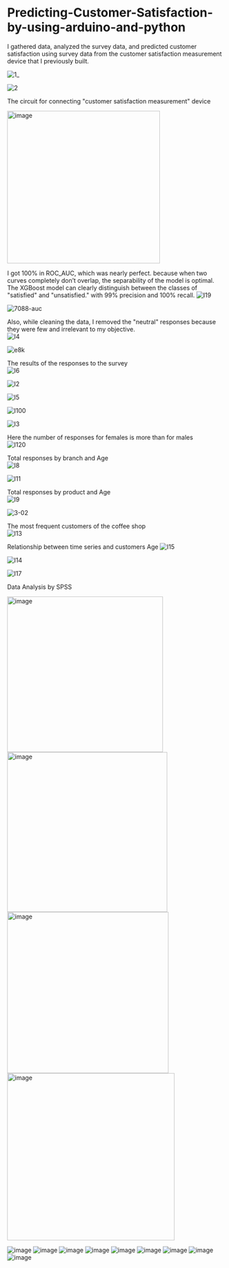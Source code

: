 # Predicting-Customer-Satisfaction-by-using-arduino-and-python

I gathered data, analyzed the survey data, and predicted customer satisfaction using survey data from the customer satisfaction measurement device that I previously built.

![1_](https://user-images.githubusercontent.com/74384259/215562611-5fa12d7a-c965-4861-8380-08e954ba7b6c.jpeg)

![2](https://user-images.githubusercontent.com/74384259/215562618-f3d89a87-5258-47dc-b4fd-61597b0d05d4.jpeg)

The circuit for connecting  "customer satisfaction measurement" device                                                                                         

<img width="354" alt="image" src="https://user-images.githubusercontent.com/74384259/215740485-ab863201-0509-4c65-977f-9693afe028b4.png">

I got 100% in ROC_AUC, which was nearly perfect. because when two curves completely don’t overlap, the separability of the model is optimal. The XGBoost model can clearly distinguish between the classes of "satisfied" and "unsatisfied." with 99% precision and 100% recall.
![I19](https://user-images.githubusercontent.com/74384259/215728873-0f131b54-c94c-4e4b-9037-d1cca3ff9ceb.png)

![7088-auc](https://user-images.githubusercontent.com/74384259/216135595-b3a1f031-028c-46a8-bc92-e2af0506454d.png)


Also, while cleaning the data, I removed the "neutral" responses because they were few and irrelevant to my objective.                                               
![I4](https://user-images.githubusercontent.com/74384259/215729027-73b94a1b-c82a-4f95-a17c-c621fa8da250.png)

![e8k](https://user-images.githubusercontent.com/74384259/215729032-d1d00aec-d472-4b91-9606-65a2f16b8b5a.png)

The results of the responses to the survey                                                                                                                          
![I6](https://user-images.githubusercontent.com/74384259/215729699-d0094101-c66b-4c02-9480-c52bf1c45fb9.png)

![I2](https://user-images.githubusercontent.com/74384259/215729702-ed20f6ed-d2a8-430f-aad4-6174dc6ed50f.png)

![I5](https://user-images.githubusercontent.com/74384259/215729703-6f1df777-9efd-44ed-8fd4-434a249555a9.png)

![I100](https://user-images.githubusercontent.com/74384259/215729928-bb2cc3e7-32ab-45a3-b639-08cd03e16a44.png)

![I3](https://user-images.githubusercontent.com/74384259/215729932-232253b7-6e58-43d7-9841-ebeea90663c1.png)


Here the number of responses for females is more than for males                                                                                                    
![I120](https://user-images.githubusercontent.com/74384259/215728500-6a28b53d-c2cf-4d52-8d30-ed33121d6865.png)


Total responses by branch and Age                                                                                                                                   
![I8](https://user-images.githubusercontent.com/74384259/215728703-0b7429f7-11aa-4a9e-82a3-ed8d6b5b422f.png)

![I11](https://user-images.githubusercontent.com/74384259/215728709-e3f597b9-f82a-46eb-9dbe-7cbba6b7484e.png)



Total responses by product and Age                                                                                                                                 
![I9](https://user-images.githubusercontent.com/74384259/215730537-cebfd9f6-18fa-4444-85b0-4c6d5abc35f6.png)

![3-02](https://user-images.githubusercontent.com/74384259/215730541-a8de95c3-0489-4de5-8504-8db63c5e268b.png)




The most frequent customers of the coffee shop                                                                                                                      
![I13](https://user-images.githubusercontent.com/74384259/215730977-7790bf14-5d81-4889-a872-976ba30af021.png)



Relationship between time series and customers Age
![I15](https://user-images.githubusercontent.com/74384259/215731274-83a5c7f8-99b0-4731-ae2d-dd11c6d4730b.png)

![I14](https://user-images.githubusercontent.com/74384259/215731281-092f4e17-2b7c-4f6c-87f2-35fd00541980.png)



![I17](https://user-images.githubusercontent.com/74384259/215731377-7579c6ac-9535-44ed-ae80-94932dbcb9d4.png)



Data Analysis by SPSS

<img width="361" alt="image" src="https://user-images.githubusercontent.com/74384259/216130078-3063e97f-d4bf-4bdf-92fc-b7c4208483e0.png">
<img width="371" alt="image" src="https://user-images.githubusercontent.com/74384259/216130865-96d62028-681d-4230-8933-68166487c586.png">
<img width="374" alt="image" src="https://user-images.githubusercontent.com/74384259/216131067-a756b786-ab75-45f9-b48b-ebecf3c08110.png">
<img width="388" alt="image" src="https://user-images.githubusercontent.com/74384259/216131176-31d635c5-bc0e-4711-9ae1-6db70a3bd1bb.png">

![image](https://user-images.githubusercontent.com/74384259/216126280-97a798c3-65ba-490a-946b-c8a693853d66.png)
![image](https://user-images.githubusercontent.com/74384259/216126596-fbf21d1b-0f33-40ea-9e53-3887d8007c01.png)
![image](https://user-images.githubusercontent.com/74384259/216131625-d3128156-5f6a-428e-b546-d40466124086.png)
![image](https://user-images.githubusercontent.com/74384259/216131670-53f82263-df3f-4fc6-b899-504081619931.png)
![image](https://user-images.githubusercontent.com/74384259/216131738-dd796675-4567-4882-be3f-0bfecdffc09a.png)
![image](https://user-images.githubusercontent.com/74384259/216131845-615d7427-75aa-4622-90da-ba5baf994017.png)
![image](https://user-images.githubusercontent.com/74384259/216131955-4206cc88-0e77-4ea0-8a30-8a8246354efd.png)
![image](https://user-images.githubusercontent.com/74384259/216131996-b13f567b-8fc1-4ed0-a603-1403ef00f5c0.png)
![image](https://user-images.githubusercontent.com/74384259/216132069-496a565b-e1e6-4e7f-9060-5c1c408aeb67.png)









